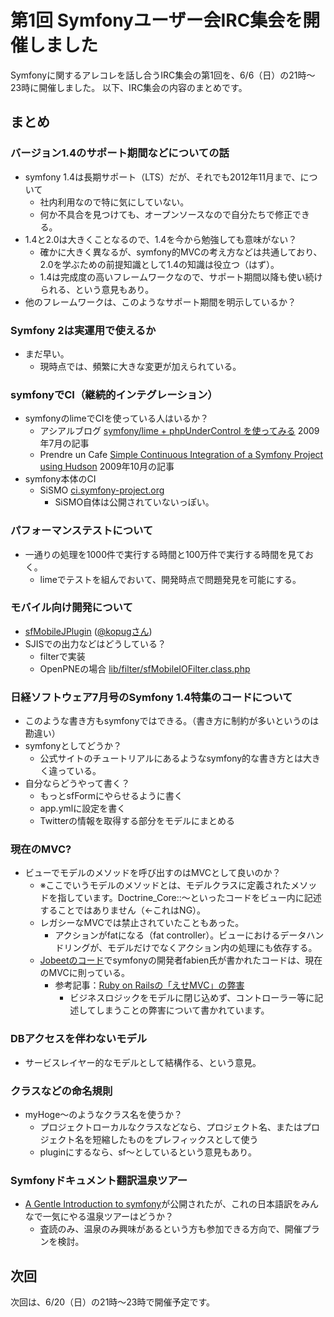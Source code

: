 第1回 Symfonyユーザー会IRC集会を開催しました
============================================

Symfonyに関するアレコレを話し合うIRC集会の第1回を、6/6（日）の21時～23時に開催しました。
以下、IRC集会の内容のまとめです。

まとめ
------


### バージョン1.4のサポート期間などについての話
- symfony 1.4は長期サポート（LTS）だが、それでも2012年11月まで、について
  - 社内利用なので特に気にしていない。
  - 何か不具合を見つけても、オープンソースなので自分たちで修正できる。
- 1.4と2.0は大きくことなるので、1.4を今から勉強しても意味がない？
  - 確かに大きく異なるが、symfony的MVCの考え方などは共通しており、2.0を学ぶための前提知識として1.4の知識は役立つ（はず）。
  - 1.4は完成度の高いフレームワークなので、サポート期間以降も使い続けられる、という意見もあり。
- 他のフレームワークは、このようなサポート期間を明示しているか？


### Symfony 2は実運用で使えるか
- まだ早い。
  - 現時点では、頻繁に大きな変更が加えられている。


### symfonyでCI（継続的インテグレーション）
- symfonyのlimeでCIを使っている人はいるか？
  - アシアルブログ [symfony/lime + phpUnderControl を使ってみる](http://blog.asial.co.jp/587) 2009年7月の記事
  - Prendre un Cafe [Simple Continuous Integration of a Symfony Project using Hudson](http://prendreuncafe.com/blog/post/2009/10/06/Simple-Continuous-Integration-of-a-Symfony-Project-using-Hudson) 2009年10月の記事
- symfony本体のCI
  - SiSMO [ci.symfony-project.org](http://ci.symfony-project.org/)
    - SiSMO自体は公開されていないっぽい。


### パフォーマンステストについて
- 一通りの処理を1000件で実行する時間と100万件で実行する時間を見ておく。
  - limeでテストを組んでおいて、開発時点で問題発見を可能にする。


### モバイル向け開発について
- [sfMobileJPlugin](http://www.symfony-project.org/plugins/sfMobileJPlugin) ([@kopugさん](http://twitter.com/kopug))
- SJISでの出力などはどうしている？
  - filterで実装
  - OpenPNEの場合 [lib/filter/sfMobileIOFilter.class.php](http://github.com/openpne/OpenPNE3/blob/master/lib/filter/sfMobileIOFilter.class.php)


### 日経ソフトウェア7月号のSymfony 1.4特集のコードについて
- このような書き方もsymfonyではできる。（書き方に制約が多いというのは勘違い）
- symfonyとしてどうか？
  - 公式サイトのチュートリアルにあるようなsymfony的な書き方とは大きく違っている。
- 自分ならどうやって書く？
  - もっとsfFormにやらせるように書く
  - app.ymlに設定を書く
  - Twitterの情報を取得する部分をモデルにまとめる


### 現在のMVC?
- ビューでモデルのメソッドを呼び出すのはMVCとして良いのか？
  - ※ここでいうモデルのメソッドとは、モデルクラスに定義されたメソッドを指しています。Doctrine_Core::～といったコードをビュー内に記述することではありません（←これはNG）。
  - レガシーなMVCでは禁止されていたこともあった。
    - アクションがfatになる（fat controller）。ビューにおけるデータハンドリングが、モデルだけでなくアクション内の処理にも依存する。
  - [Jobeetのコード](http://www.symfony-project.org/jobeet/1_4/Doctrine/ja/04#chapter_04_sub_a4929e97f71a23e68be7705fe809b80d1c087b76)でsymfonyの開発者fabien氏が書かれたコードは、現在のMVCに則っている。
    - 参考記事：[Ruby on Railsの「えせMVC」の弊害](http://satoshi.blogs.com/life/2009/10/rails_mvc.html)
      - ビジネスロジックをモデルに閉じ込めず、コントローラー等に記述してしまうことの弊害について書かれています。


### DBアクセスを伴わないモデル
- サービスレイヤー的なモデルとして結構作る、という意見。


### クラスなどの命名規則
- myHoge～のようなクラス名を使うか？
  - プロジェクトローカルなクラスなどなら、プロジェクト名、またはプロジェクト名を短縮したものをプレフィックスとして使う
  - pluginにするなら、sf～としているという意見もあり。


### Symfonyドキュメント翻訳温泉ツアー
- [A Gentle Introduction to symfony](http://www.symfony-project.org/gentle-introduction/1_4/en/)が公開されたが、これの日本語訳をみんなで一気にやる温泉ツアーはどうか？
  - 査読のみ、温泉のみ興味があるという方も参加できる方向で、開催プランを検討。



次回
----

次回は、6/20（日）の21時～23時で開催予定です。

